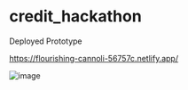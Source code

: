 # credit_hackathon

Deployed Prototype

https://flourishing-cannoli-56757c.netlify.app/



   ![image](https://github.com/user-attachments/assets/e4af9567-9a8d-4a07-8bff-d6f1a45e3298)


